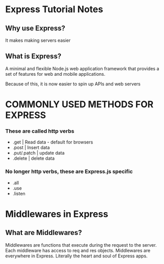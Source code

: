 # Express Tutorial Notes

## Why use Express?

It makes making servers easier

## What is Express?

A minimal and flexible Node.js web application framework that provides a set of features for web and mobile applications.

Because of this, it is now easier to spin up APIs and web servers

# COMMONLY USED METHODS FOR EXPRESS

### These are called http verbs

- .get | Read data - default for browsers
- .post | Insert data
- .put/.patch | update data
- .delete | delete data

### No longer http verbs, these are Express.js specific

- .all
- .use
- .listen

# Middlewares in Express

## What are Middlewares?

Middlewares are functions that execute during the request to the server. Each middleware has access to req and res objects. Middlewares are everywhere in Express. Literally the heart and soul of Express apps.
